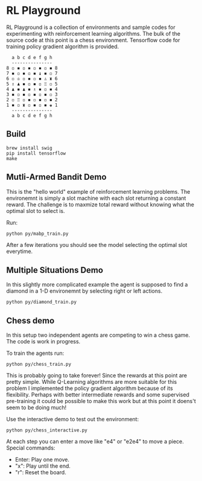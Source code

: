 # RL Playground #

RL Playground is a collection of environments and sample codes for experimenting
with reinforcement learning algorithms. The bulk of the source code at this
point is a chess environment. Tensorflow code for training policy gradient
algorithm is provided.

```
  a b c d e f g h
  ---------------
8 ◽ ◾ ◽ ◾ ◽ ◾ ◽ ◾ 8
7 ◾ ◽ ◾ ◽ ◾ ♝ ◾ ◽ 7
6 ◽ ♔ ◽ ◾ ◽ ◾ ♙ ♜ 6
5 ♗ ♟ ◾ ◽ ◾ ◽ ♖ ◽ 5
4 ♟ ◾ ♟ ◾ ♗ ◾ ◽ ◾ 4
3 ◾ ◽ ◾ ◽ ◾ ◽ ◾ ◽ 3
2 ◽ ♖ ◽ ◾ ◽ ◾ ◽ ◾ 2
1 ◾ ◽ ♜ ◽ ◾ ◽ ◾ ♚ 1
  ---------------
  a b c d e f g h
```


## Build
```
brew install swig
pip install tensorflow
make
``` 

## Mutli-Armed Bandit Demo
This is the "hello world" example of reinforcement learning problems. The
environemnt is simply a slot machine with each slot returning a constant 
reward. The challenge is to maxmize total reward without knowing what the
optimal slot to select is.

Run:
```
python py/mabp_train.py
```
After a few iterations you should see the model selecting the optimal
slot everytime. 

## Multiple Situations Demo
In this slightly more complicated example the agent is supposed to find
a diamond in a 1-D environemnt by selecting right or left actions. 
```
python py/diamond_train.py
```

## Chess demo
In this setup two independent agents are competing to win a chess game.
The code is work in progress.

To train the agents run:
```
python py/chess_train.py
```
This is probably going to take forever! Since the rewards at this point are
pretty simple. While Q-Learning algorithms are more suitable for this problem 
I implemented the policy gradient algorithm because of its flexibility.
Perhaps with better intermediate rewards and some supervised pre-training
it could be possible to make this work but at this point it doens't seem to
be doing much!    

Use the interactive demo to test out the environment:
``` 
python py/chess_interactive.py
```
At each step you can enter a move like "e4" or "e2e4" to move a piece.
Special commands:
- Enter: Play one move.
- "x": Play until the end.
- "r": Reset the board.

